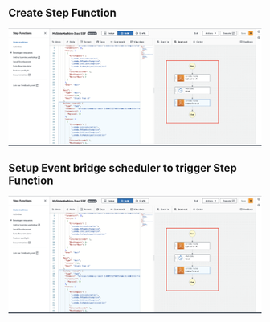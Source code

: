 ## Create Step Function
![step_function.png](step_function.png)

## Setup Event bridge scheduler to trigger Step Function
![step_function.png](step_function.png)

